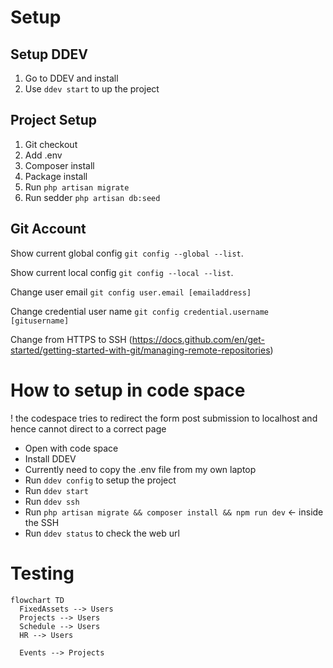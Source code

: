 # Setup
## Setup DDEV
1. Go to DDEV and install
2. Use `ddev start` to up the project

## Project Setup
1. Git checkout
2. Add .env
3. Composer install
4. Package install
5. Run `php artisan migrate`
6. Run sedder `php artisan db:seed`

## Git Account
Show current global config `git config --global --list`.

Show current local config `git config --local --list`.

Change user email `git config user.email [emailaddress]`

Change credential user name `git config credential.username [gitusername]`

Change from HTTPS to SSH (https://docs.github.com/en/get-started/getting-started-with-git/managing-remote-repositories)

# How to setup in code space
! the codespace tries to redirect the form post submission to localhost and hence cannot direct to a correct page
- Open with code space
- Install DDEV
- Currently need to copy the .env file from my own laptop
- Run `ddev config` to setup the project
- Run `ddev start`
- Run `ddev ssh`
- Run `php artisan migrate && composer install && npm run dev` <- inside the SSH
- Run `ddev status` to check the web url



# Testing
```mermaid
flowchart TD
  FixedAssets --> Users
  Projects --> Users
  Schedule --> Users
  HR --> Users
  
  Events --> Projects
  
```

